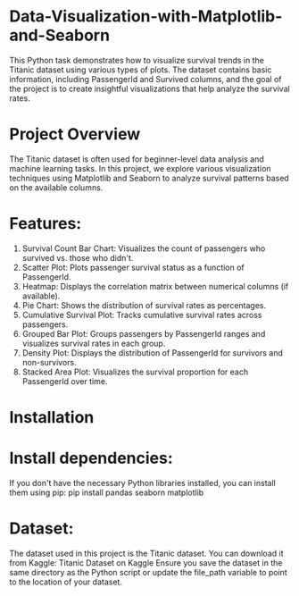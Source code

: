 # Data-Visualization-with-Matplotlib-and-Seaborn

This Python task demonstrates how to visualize survival trends in the Titanic dataset using various types of plots. The dataset contains basic information, including PassengerId and Survived columns, and the goal of the project is to create insightful visualizations that help analyze the survival rates.

# Project Overview
The Titanic dataset is often used for beginner-level data analysis and machine learning tasks. In this project, we explore various visualization techniques using Matplotlib and Seaborn to analyze survival patterns based on the available columns.

# Features:
1. Survival Count Bar Chart: Visualizes the count of passengers who survived vs. those who didn't.
2. Scatter Plot: Plots passenger survival status as a function of PassengerId.
3. Heatmap: Displays the correlation matrix between numerical columns (if available).
4. Pie Chart: Shows the distribution of survival rates as percentages.
5. Cumulative Survival Plot: Tracks cumulative survival rates across passengers.
6. Grouped Bar Plot: Groups passengers by PassengerId ranges and visualizes survival rates in each group.
7. Density Plot: Displays the distribution of PassengerId for survivors and non-survivors.
8. Stacked Area Plot: Visualizes the survival proportion for each PassengerId over time.

# Installation
# Install dependencies: 
  If you don't have the necessary Python libraries installed, you can install them using pip:
    pip install pandas seaborn matplotlib

# Dataset:
  The dataset used in this project is the Titanic dataset. You can download it from Kaggle: Titanic Dataset on Kaggle
  Ensure you save the dataset in the same directory as the Python script or update the file_path variable to point to the location of your dataset.
